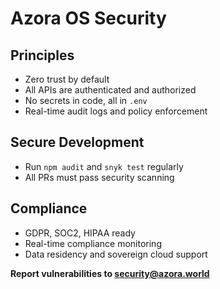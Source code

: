# Azora OS Security

## Principles

- Zero trust by default
- All APIs are authenticated and authorized
- No secrets in code, all in `.env`
- Real-time audit logs and policy enforcement

## Secure Development

- Run `npm audit` and `snyk test` regularly
- All PRs must pass security scanning

## Compliance

- GDPR, SOC2, HIPAA ready
- Real-time compliance monitoring
- Data residency and sovereign cloud support

**Report vulnerabilities to security@azora.world**